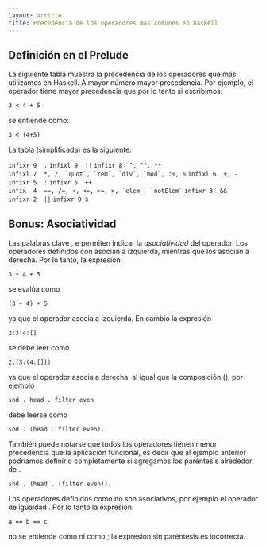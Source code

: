 ```yaml
---
layout: article
title: Precedencia de los operadores mas comunes en haskell
---
```


Definición en el Prelude
------------------------

La siguiente tabla muestra la precedencia de los operadores que más utilizamos en Haskell. A mayor número mayor precedencia. Por ejemplo, el operador tiene mayor precedencia que por lo tanto si escribimos:

`3 < 4 + 5`

se entiende como:

`3 < (4+5)`

La tabla (simplificada) es la siguiente:

`infixr 9  .`
`infixl 9  !!`
`infixr 8  ^, ^^, **`
`` infixl 7  *, /, `quot`, `rem`, `div`, `mod`, :%, % ``
`infixl 6  +, -`
`infixr 5  :`
`infixr 5  ++`
`` infix  4  ==, /=, <, <=, >=, >, `elem`, `notElem` ``
`infixr 3  &&`
`infixr 2  ||`
`infixr 0 $`

Bonus: Asociatividad
--------------------

Las palabras clave , e permiten indicar la *asociatividad* del operador. Los operadores definidos con asocian a izquierda, mientras que los asocian a derecha. Por lo tanto, la expresión:

`3 + 4 + 5`

se evalúa como

`(3 + 4) + 5`

ya que el operador asocia a izquierda. En cambio la expresión

`2:3:4:[]`

se debe leer como

`2:(3:(4:[]))`

ya que el operador asocia a derecha, al igual que la composición (), por ejemplo

`snd . head . filter even`

debe leerse como

`snd . (head . filter even).`

También puede notarse que todos los operadores tienen menor precedencia que la aplicación funcional, es decir que al ejemplo anterior podríamos definirlo completamente si agregamos los paréntesis alrededor de .

`snd . (head . (filter even)).`

Los operadores definidos como no son asociativos, por ejemplo el operador de igualdad . Por lo tanto la expresión:

`a == b == c`

no se entiende como ni como ; la expresión sin paréntesis es incorrecta.
